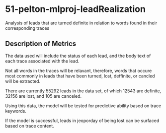 # 51-pelton-mlproj-leadRealization
Analysis of leads that are turned definite in relation to words found in their corresponding traces

<h2>Description of Metrics</h2>
The data used will include the status of each lead, and the body text of each trace associated with the lead.

Not all words in the traces will be relavant, therefore, words that occure most commonly in leads that have been turned, lost, deffinite, or cancled will be extracted.

There are currently 55292 leads in the data set, of which 12543 are definite, 32156 are lost, and 105 are canceled.

Using this data, the model will be tested for predictive ability based on trace keywords.

If the model is successful, leads in jeoporday of being lost can be surfaced based on trace content.
